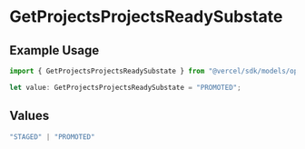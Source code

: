 # GetProjectsProjectsReadySubstate

## Example Usage

```typescript
import { GetProjectsProjectsReadySubstate } from "@vercel/sdk/models/operations";

let value: GetProjectsProjectsReadySubstate = "PROMOTED";
```

## Values

```typescript
"STAGED" | "PROMOTED"
```